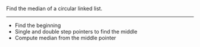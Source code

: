Find the median of a circular linked list.

---

* Find the beginning
* Single and double step pointers to find the middle
* Compute median from the middle pointer
